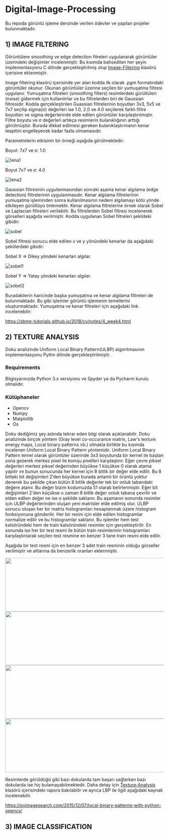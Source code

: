 # Digital-Image-Processing
Bu repoda görüntü işleme dersinde verilen ödevler ve yapılan projeler bulunmaktadır.

## 1) IMAGE FILTERING 

Görüntülere smoothing ve edge detection fitreleri uygulanarak görüntüler üzerindeki değişimler incelenmiştir. Bu kısımda bahsedilen her şeyin implementasyonu C dilinde gerçekleştirilmiş olup [Image-Filtering](https://github.com/FidanVural/Digital-Image-Processing/tree/main/Image-Filtering) klasörü içerisine eklenmiştir.

Image filtering klasörü içerisinde yer alan kodda ilk olarak .pgm formatındaki görüntüler okunur. Okunan görüntüler üzerine seçilen bir yumuşatma filtresi uygulanır. Yumuşatma filtreleri (smoothing filters) resimlerdeki gürültüleri (noise) gidermek için kullanılırlar ve bu filtrelerden biri de Gaussian filtresidir. Kodda gerçekleştirilen Guassian filtrelerinin boyutları 3x3, 5x5 ve 7x7 seçilip sigma(σ) değerleri ise 1.0, 2.0 ve 4.0 seçilerek farklı filtre boyutları ve sigma değerlerinde elde edilen görüntüler karşılaştırılmıştır.
Filtre boyutu ve σ değerleri artıkça resimlerin bulanıklığının arttığı görülmüştür. Burada dikkat edilmesi gereken bulanıklaştırmanın kenar tespitini engelleyecek kadar fazla olmamasıdır.

Parametrelerin etkisinin bir örneği aşağıda görülmektedir: 

Boyut: 7x7 ve σ: 1.0 

![lena1](https://user-images.githubusercontent.com/56233156/208112741-ae6879d6-30e2-462f-8757-7f752b6cfcf2.png)

Boyut 7x7 ve σ: 4.0 

![lena2](https://user-images.githubusercontent.com/56233156/208112713-b05644b0-5e4f-4579-a181-2f036fa669a8.png)

Gaussian filtresinin uygulanmasından sonraki aşama kenar algılama (edge detection) filtrelerinin uygulanmasıdır. Kenar algılama filtrelerinin yumuşatma işleminden sonra kullanılmasının nedeni algılamayı kötü yönde etkileyen gürültüyü önlemektir. Kenar algılama filtrelerine örnek olarak Sobel ve Laplacian filtreleri verilebilir. Bu filtrelerden Sobel filtresi incelenerek görselleri aşağıda verilmiştir. Kodda uygulanan Sobel filtreleri şekildeki gibidir: 

![sobel](https://user-images.githubusercontent.com/56233156/208115665-34f62cdc-60d6-4bd0-b9d8-207271615b15.png)

Sobel filtresi sonucu elde edilen x ve y yönündeki kenarlar da aşağıdaki şekillerdeki gibidir:

Sobel X => Dikey yöndeki kenarları algılar.

![sobel1](https://user-images.githubusercontent.com/56233156/208116563-5a271aac-6715-4ea4-a179-60645caf7668.png)

Sobel Y => Yatay yöndeki kenarları algılar.

![sobel2](https://user-images.githubusercontent.com/56233156/208116579-199a8fd5-90a6-4eba-add1-1290d86e613c.png)

Buradakilerin haricinde başka yumuşatma ve kenar algılama filtreleri de bulunmaktadır. Bu gibi işlemler görüntü işlemenin temellerini oluşturmaktadır. Yumuşatma ve kenar filtreleri için aşağıdaki link incelenebilir:

https://sbme-tutorials.github.io/2018/cv/notes/4_week4.html

## 2) TEXTURE ANALYSIS

Doku analizinde Uniform Local Binary Pattern(ULBP) algoritmasının implementasyonu Pythn dilinde gerçekleştirilmiştir.

### Requirements

Bilgisyarınızda Python 3.x versiyonu ve Spyder ya da Pycharm kurulu olmalıdır.

### Kütüphaneler

- Opencv
- Numpy 
- Matplotlib
- Os

Doku dediğimiz şey aslında tekrar eden bilgi olarak açıklanabilir. Doku analizinde birçok yöntem (Gray level co-occurance matrix, Law's texture energy maps, Local binary patterns vb.) olmakla birlikte bu kısımda incelenen Uniform Local Binary Pattern yöntemidir. Uniform Local Binary Pattern temel olarak görüntüler üzerinde 3x3 boyutunda bir kernel ile baştan sona gezerek merkez pixel ile komşu pixelleri karşılaştırır. Eğer çevre piksel değerleri merkez piksel değerinden büyükse 1 küçükse 0 olarak atama yapılır ve bunun sonucunda her kernel için 8 bitlik bir değer elde edilir. Bu 8 bitteki bit değişimleri 2’den büyükse burada anlamlı bir örüntü yoktur denerek bu şekilde çıkan bütün 8 bitlik değerler tek bir onluk tabandaki değere atanır. Bu değer bizim kodumuzda 51 olarak belirlenmiştir. Eğer bit değişimleri 2'den küçükse o zaman 8 bitlik değer onluk tabana çevrilir ve elden edilen değer ne ise o şekilde saklanır. Bu aşamanın sonunda resimler için ULBP değerlerinden oluşan yeni matrisler elde edilmiş olur. ULBP sonucu oluşan her bir matris histogramları hesaplanmak üzere histogram fonksiyonuna gönderilir. Her bir resim için elde edilen histogramlar normalize edilir ve bu histogramlar saklanır. Bu işlemler hem test kalsöründeki hem de train kalsöründeki resimler için gerçekleştirilir. En sonunda ise her bir test resmi ile bütün train resimlerinin histogramları karşılaştırılarak seçilen test resmine en benzer 3 tane train resmi elde edilir. 

Aşağıda bir test resmi için en benzer 3 adet train resminin olduğu görseller verilmiştir ve altlarına da benzerlik oranları eklenmiştir.

<img src="https://user-images.githubusercontent.com/56233156/208136600-1aefada3-ab25-44ef-90e5-6a0c3b1a2228.png" width="600"  height="170"/>
<img src="https://user-images.githubusercontent.com/56233156/208137321-933423c4-3a2c-4dd5-9eae-e9cd59eff3fc.png" width="600"  height="170"/>
<img src="https://user-images.githubusercontent.com/56233156/208137075-9e4f3a17-9d2d-4215-ae62-d0ecb7cee5c5.png" width="600"  height="170"/>
<img src="https://user-images.githubusercontent.com/56233156/208137082-c00f8435-5ee0-4a36-aee4-0566134754c1.png" width="600"  height="170"/>

Resimlerde görüldüğü gibi bazı dokularda tam başarı sağlarken bazı dokularda ise hiç bulamayabilmektedir. Daha detay için [Texture-Analysis](https://github.com/FidanVural/Digital-Image-Processing/tree/main/Texture-Analysis) klasörü içerisindeki rapora bakılabilir ve ayrıca LBP ile ilgili aşağıdaki kaynak incelenebilir.

https://pyimagesearch.com/2015/12/07/local-binary-patterns-with-python-opencv/

## 3) IMAGE CLASSIFICATION



